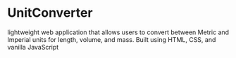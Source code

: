 # UnitConverter
 lightweight web application that allows users to convert between Metric and Imperial units for length, volume, and mass. Built using HTML, CSS, and vanilla JavaScript

